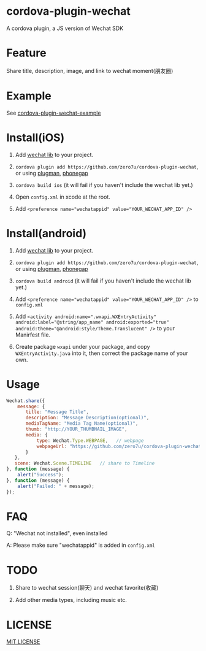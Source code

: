 cordova-plugin-wechat
===============

A cordova plugin, a JS version of Wechat SDK

Feature
===============

Share title, description, image, and link to wechat moment(朋友圈)

Example
===============

See [cordova-plugin-wechat-example](https://github.com/xu-li/cordova-plugin-wechat-example)

Install(iOS)
===============

1. Add [wechat lib](https://open.weixin.qq.com/zh_CN/htmledition/res/dev/download/sdk/iOS_SDK-64.zip) to your project. 

2. ```cordova plugin add https://github.com/zero7u/cordova-plugin-wechat```, or using [plugman](https://npmjs.org/package/plugman), [phonegap](https://npmjs.org/package/phonegap)

3. ```cordova build ios``` (it will fail if you haven't include the wechat lib yet.)

4. Open ```config.xml``` in xcode at the root.

5. Add ```<preference name="wechatappid" value="YOUR_WECHAT_APP_ID" />```

Install(android)
===============

1. Add [wechat lib](https://open.weixin.qq.com/zh_CN/htmledition/res/dev/download/sdk/Android_SDK.zip) to your project.

2. ```cordova plugin add https://github.com/zero7u/cordova-plugin-wechat```, or using [plugman](https://npmjs.org/package/plugman), [phonegap](https://npmjs.org/package/phonegap)

3. ```cordova build android``` (it will fail if you haven't include the wechat lib yet.)

4. Add ```<preference name="wechatappid" value="YOUR_WECHAT_APP_ID" />``` to ```config.xml```

5. Add ```<activity android:name=".wxapi.WXEntryActivity" android:label="@string/app_name" android:exported="true" android:theme="@android:style/Theme.Translucent" />``` to your Manirfest file. 

6. Create package ```wxapi``` under your package, and copy ```WXEntryActivity.java``` into it, then correct the package name of your own.

Usage
===============

```Javascript
Wechat.share({
    message: {
       title: "Message Title",
       description: "Message Description(optional)",
       mediaTagName: "Media Tag Name(optional)",
       thumb: "http://YOUR_THUMBNAIL_IMAGE",
       media: {
           type: Wechat.Type.WEBPAGE,   // webpage
           webpageUrl: "https://github.com/zero7u/cordova-plugin-wechat"    // webpage
       }
   },
   scene: Wechat.Scene.TIMELINE   // share to Timeline
}, function (message) {
    alert("Success");
}, function (message) {
    alert("Failed: " + message);
});
```


FAQ
===============

Q: "Wechat not installed", even installed

A: Please make sure "wechatappid" is added in ```config.xml``` 


TODO
===============

1. Share to wechat session(聊天) and wechat favorite(收藏)

2. Add other media types, including music etc.

LICENSE
===============

[MIT LICENSE](http://opensource.org/licenses/MIT)
